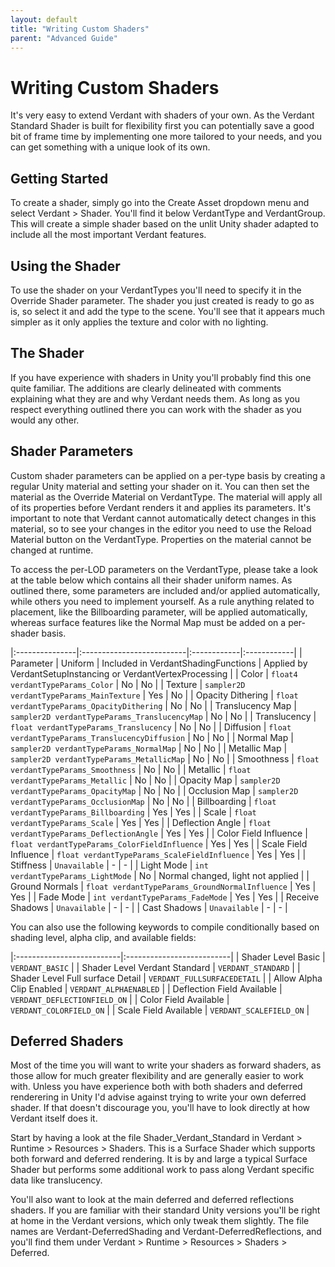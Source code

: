```yaml
---
layout: default
title: "Writing Custom Shaders"
parent: "Advanced Guide"
---
```


# Writing Custom Shaders

It's very easy to extend Verdant with shaders of your own. As the Verdant Standard Shader is built for flexibility first you can potentially save a good bit of frame time by implementing one more tailored to your needs, and you can get something with a unique look of its own. 

## Getting Started

To create a shader, simply go into the Create Asset dropdown menu and select Verdant > Shader. You'll find it below VerdantType and VerdantGroup. This will create a simple shader based on the unlit Unity shader adapted to include all the most important Verdant features.

## Using the Shader

To use the shader on your VerdantTypes you'll need to specify it in the Override Shader parameter. The shader you just created is ready to go as is, so select it and add the type to the scene. You'll see that it appears much simpler as it only applies the texture and color with no lighting.

## The Shader

If you have experience with shaders in Unity you'll probably find this one quite familiar. The additions are clearly delineated with comments explaining what they are and why Verdant needs them. As long as you respect everything outlined there you can work with the shader as you would any other.

## Shader Parameters

Custom shader parameters can be applied on a per-type basis by creating a regular Unity material and setting your shader on it. You can then set the material as the Override Material on VerdantType. The material will apply all of its properties before Verdant renders it and applies its parameters. It's important to note that Verdant cannot automatically detect changes in this material, so to see your changes in the editor you need to use the Reload Material button on the VerdantType. Properties on the material cannot be changed at runtime.

To access the per-LOD parameters on the VerdantType, please take a look at the table below which contains all their shader uniform names. As outlined there, some parameters are included and/or applied automatically, while others you need to implement yourself. As a rule anything related to placement, like the Billboarding parameter, will be applied automatically, whereas surface features like the Normal Map must be added on a per-shader basis.  

|:---------------|:--------------------------|:------------|:------------|
| Parameter | Uniform | Included in VerdantShadingFunctions | Applied by VerdantSetupInstancing or VerdantVertexProcessing |
| Color | `float4 verdantTypeParams_Color` | No | No |
| Texture | `sampler2D verdantTypeParams_MainTexture` | Yes | No |
| Opacity Dithering | `float verdantTypeParams_OpacityDithering` | No | No |
| Translucency Map | `sampler2D verdantTypeParams_TranslucencyMap` | No | No |
| Translucency | `float verdantTypeParams_Translucency` | No | No |
| Diffusion | `float verdantTypeParams_TranslucencyDiffusion` | No | No |
| Normal Map | `sampler2D verdantTypeParams_NormalMap` | No | No |
| Metallic Map | `sampler2D verdantTypeParams_MetallicMap` | No | No |
| Smoothness | `float verdantTypeParams_Smoothness` | No | No |
| Metallic | `float verdantTypeParams_Metallic` | No | No |
| Opacity Map | `sampler2D verdantTypeParams_OpacityMap` | No | No |
| Occlusion Map | `sampler2D verdantTypeParams_OcclusionMap` | No | No |
| Billboarding | `float verdantTypeParams_Billboarding` | Yes | Yes |
| Scale | `float verdantTypeParams_Scale` | Yes | Yes |
| Deflection Angle | `float verdantTypeParams_DeflectionAngle` | Yes | Yes |
| Color Field Influence | `float verdantTypeParams_ColorFieldInfluence` | Yes | Yes |
| Scale Field Influence | `float verdantTypeParams_ScaleFieldInfluence` | Yes | Yes |
| Stiffness | `Unavailable` | - | - |
| Light Mode | `int verdantTypeParams_LightMode` | No | Normal changed, light not applied |
| Ground Normals | `float verdantTypeParams_GroundNormalInfluence` | Yes | Yes |
| Fade Mode | `int verdantTypeParams_FadeMode` | Yes | Yes |
| Receive Shadows | `Unavailable` | - | - |
| Cast Shadows | `Unavailable` | - | - |

You can also use the following keywords to compile conditionally based on shading level, alpha clip, and available fields:

|:--------------------------|:--------------------------|
| Shader Level Basic | `VERDANT_BASIC` |
| Shader Level Verdant Standard | `VERDANT_STANDARD` |
| Shader Level Full surface Detail | `VERDANT_FULLSURFACEDETAIL` |
| Allow Alpha Clip Enabled | `VERDANT_ALPHAENABLED` |
| Deflection Field Available | `VERDANT_DEFLECTIONFIELD_ON` |
| Color Field Available | `VERDANT_COLORFIELD_ON` |
| Scale Field Available | `VERDANT_SCALEFIELD_ON` |

## Deferred Shaders

Most of the time you will want to write your shaders as forward shaders, as those allow for much greater flexibility and are generally easier to work with. Unless you have experience both with both shaders and deferred renderering in Unity I'd advise against trying to write your own deferred shader. If that doesn't discourage you, you'll have to look directly at how Verdant itself does it. 

Start by having a look at the file Shader_Verdant_Standard in Verdant > Runtime > Resources > Shaders. This is a Surface Shader which supports both forward and deferred rendering. It is by and large a typical Surface Shader but performs some additional work to pass along Verdant specific data like translucency.

You'll also want to look at the main deferred and deferred reflections shaders. If you are familiar with their standard Unity versions you'll be right at home in the Verdant versions, which only tweak them slightly. The file names are Verdant-DeferredShading and Verdant-DeferredReflections, and you'll find them under Verdant > Runtime > Resources > Shaders > Deferred.